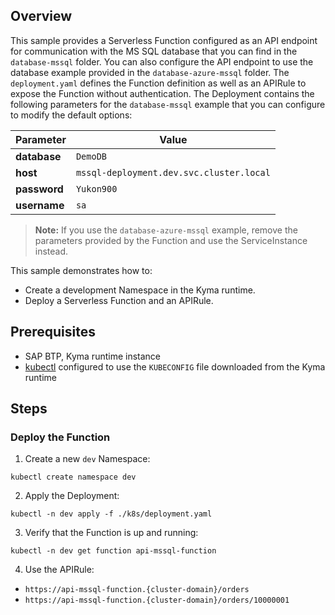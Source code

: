 ## Overview

This sample provides a Serverless Function configured as an API endpoint for communication with the MS SQL database that you can find in the `database-mssql` folder. You can also configure the API endpoint to use the database example provided in the `database-azure-mssql` folder. The `deployment.yaml` defines the Function definition as well as an APIRule to expose the Function without authentication. The Deployment contains the following parameters for the `database-mssql` example that you can configure to modify the default options:

| Parameter     | Value                                  |
| -------- | -------------------------------------- |
| **database** | `DemoDB`                                 |
| **host**     | `mssql-deployment.dev.svc.cluster.local` |
| **password** | `Yukon900`                               |
| **username** | `sa`                                     |

>**Note:** If you use the `database-azure-mssql` example, remove the parameters provided by the Function and use the ServiceInstance instead.

This sample demonstrates how to:

- Create a development Namespace in the Kyma runtime.
- Deploy a Serverless Function and an APIRule.

## Prerequisites

- SAP BTP, Kyma runtime instance
- [kubectl](https://kubernetes.io/docs/tasks/tools/install-kubectl/) configured to use the `KUBECONFIG` file downloaded from the Kyma runtime

## Steps

### Deploy the Function

1. Create a new `dev` Namespace:

```shell script
kubectl create namespace dev
```

2. Apply the Deployment:

```shell script
kubectl -n dev apply -f ./k8s/deployment.yaml
```

3. Verify that the Function is up and running:

```shell script
kubectl -n dev get function api-mssql-function
```

4. Use the APIRule:
  - `https://api-mssql-function.{cluster-domain}/orders`
  - `https://api-mssql-function.{cluster-domain}/orders/10000001`

